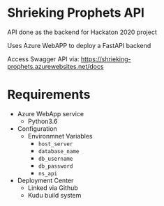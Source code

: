 # Shrieking Prophets API

API done as the backend for Hackaton 2020 project

Uses Azure WebAPP to deploy a FastAPI backend

Access Swagger API via: https://shrieking-prophets.azurewebsites.net/docs

# Requirements

- Azure WebApp service
    - Python3.6
- Configuration 
    - Environmnet Variables 
        - `host_server`
        - `database_name`
        - `db_username`
        - `db_password`
        - `ns_api`
- Deployment Center
    - Linked via Github
    - Kudu build system
